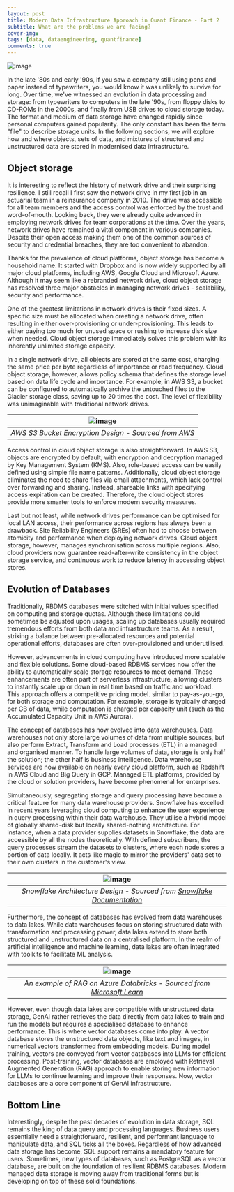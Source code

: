 ```yaml
---
layout: post
title: Modern Data Infrastructure Approach in Quant Finance - Part 2
subtitle: What are the problems we are facing?
cover-img: 
tags: [data, dataengineering, quantfinance]
comments: true
---
```


![image](https://github.com/gavincyi/gavincyi.github.io/assets/10500805/1bad48a6-08c3-4a9b-aa88-16ec892b1739)

In the late '80s and early '90s, if you saw a company still using pens and paper instead of typewriters, you would know it was unlikely to survive for long. Over time, we've witnessed an evolution in data processing and storage: from typewriters to computers in the late '90s, from floppy disks to CD-ROMs in the 2000s, and finally from USB drives to cloud storage today. The format and medium of data storage have changed rapidly since personal computers gained popularity. The only constant has been the term "file" to describe storage units. In the following sections, we will explore how and where objects, sets of data, and mixtures of structured and unstructured data are stored in modernised data infrastructure.


## Object storage

It is interesting to reflect the history of network drive and their surprising resilience. I still recall I first saw the network drive in my first job in an actuarial team in a reinsurance company in 2010. The drive was accessible for all team members and the access control was enforced by the trust and word-of-mouth. Looking back, they were already quite advanced in employing network drives for team corporations at the time. Over the years, network drives have remained a vital component in various companies. Despite their open access making them one of the common sources of security and credential breaches, they are too convenient to abandon. 

Thanks for the prevalence of cloud platforms, object storage has become a household name. It started with Dropbox and is now widely supported by all major cloud platforms, including AWS, Google Cloud and Microsoft Azure. Although it may seem like a rebranded network drive, cloud object storage has resolved three major obstacles in managing network drives - scalability, security and performance.

One of the greatest limitations in network drives is their fixed sizes. A specific size must be allocated when creating a network drive, often resulting in either over-provisioning or under-provisioning. This leads to either paying too much for unused space or rushing to increase disk size when needed. Cloud object storage immediately solves this problem with its inherently unlimited storage capacity.

In a single network drive, all objects are stored at the same cost, charging the same price per byte regardless of importance or read frequency. Cloud object storage, however, allows policy schema that defines the storage level based on data life cycle and importance. For example, in AWS S3, a bucket can be configured to automatically archive the untouched files to the Glacier storage class, saving up to 20 times the cost. The level of flexibility was unimaginable with traditional network drives. 

|![image](https://github.com/gavincyi/gavincyi.github.io/assets/10500805/97315531-59ab-44e6-99ef-06db7b4addeb)|
|:---:|
| *AWS S3 Bucket Encryption Design - Sourced from [AWS](https://aws.amazon.com/blogs/security/how-to-prevent-uploads-of-unencrypted-objects-to-amazon-s3/)* |

Access control in cloud object storage is also straightforward. In AWS S3, objects are encrypted by default, with encryption and decryption managed by Key Management System (KMS). Also, role-based access can be easily defined using simple file name patterns. Additionally, cloud object storage eliminates the need to share files via email attachments, which lack control over forwarding and sharing. Instead, shareable links with specifying access expiration can be created. Therefore, the cloud object stores provide more smarter tools to enforce modern security measures.

Last but not least, while network drives performance can be optimised for local LAN access, their performance across regions has always been a drawback. Site Reliability Engineers (SREs) often had to choose between atomicity and performance when deploying network drives. Cloud object storage, however, manages synchronisation across multiple regions. Also, cloud providers now guarantee read-after-write consistency in the object storage service, and continuous work to reduce latency in accessing object stores. 


## Evolution of Databases

Traditionally, RBDMS databases were stitched with initial values specified on computing and storage quotas. Although these limitations could sometimes be adjusted upon usages, scaling up databases usually required tremendous efforts from both data and infrastructure teams. As a result, striking a balance between pre-allocated resources and potential operational efforts, databases are often over-provisioned and underutilised.

However, advancements in cloud computing have introduced more scalable and flexible solutions. Some cloud-based RDBMS services now offer the ability to automatically scale storage resources to meet demand. These enhancements are often part of serverless infrastructure, allowing clusters to instantly scale up or down in real time based on traffic and workload. This approach offers a competitive pricing model. similar to pay-as-you-go, for both storage and computation. For example, storage is typically charged per GB of data, while computation is charged per capacity unit (such as the Accumulated Capacity Unit in AWS Aurora).

The concept of databases has now evolved into data warehouses. Data warehouses not only store large volumes of data from multiple sources, but also perform Extract, Transform and Load processes (ETL) in a managed and organised manner. To handle large volumes of data, storage is only half the solution; the other half is business intelligence. Data warehouse services are now available on nearly every cloud platform, such as Redshift in AWS Cloud and Big Query in GCP. Managed ETL platforms, provided by the cloud or solution providers, have become phenomenal for enterprises.

Simultaneously, segregating storage and query processing have become a critical feature for many data warehouse providers. Snowflake has excelled in recent years leveraging cloud computing to enhance the user experience in query processing within their data warehouse. They utilise a hybrid model of globally shared-disk but locally shared-nothing architecture. For instance, when a data provider supplies datasets in Snowflake, the data are accessible by all the nodes theoretically. With defined subscribers, the query processes stream the datasets to clusters, where each node stores a portion of data locally. It acts like magic to mirror the providers' data set to their own clusters in the customer's view. 

|![image](https://github.com/gavincyi/gavincyi.github.io/assets/10500805/7d803308-8896-4d2f-b771-8e62ecd9ed46)|
|:---:|
| *Snowflake Architecture Design - Sourced from [Snowflake Documentation](https://docs.snowflake.com/en/user-guide/intro-key-concepts)* |

Furthermore, the concept of databases has evolved from data warehouses to data lakes. While data warehouses focus on storing structured data with transformation and processing power, data lakes extend to store both structured and unstructured data on a centralised platform. In the realm of artificial intelligence and machine learning, data lakes are often integrated with toolkits to facilitate ML analysis. 

|![image](https://github.com/gavincyi/gavincyi.github.io/assets/10500805/f2dfd807-e4aa-4e4e-b7ed-7f2af6991d5c)|
|:---:|
|*An example of RAG on Azure Databricks - Sourced from [Microsoft Learn](https://learn.microsoft.com/en-us/azure/databricks/generative-ai/retrieval-augmented-generation)*|

However, even though data lakes are compatible with unstructured data storage, GenAI rather retrieves the data directly from data lakes to train and run the models but requires a specialised database to enhance performance. This is where vector databases come into play. A vector database stores the unstructured data objects, like text and images, in numerical vectors transformed from embedding models. During model training, vectors are conveyed from vector databases into LLMs for efficient processing. Post-training, vector databases are employed with Retrieval Augmented Generation (RAG) approach to enable storing new information for LLMs to continue learning and improve their responses. Now, vector databases are a  core component of GenAI infrastructure. 

## Bottom Line

Interestingly, despite the past decades of evolution in data storage, SQL remains the king of data query and processing languages. Business users essentially need a straightforward, resilient, and performant language to manipulate data, and SQL ticks all the boxes. Regardless of how advanced data storage has become, SQL support remains a mandatory feature for users. Sometimes, new types of databases, such as PostgreSQL as a vector database, are built on the foundation of resilient RDBMS databases. Modern managed data storage is moving away from traditional forms but is developing on top of these solid foundations.
